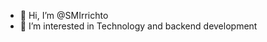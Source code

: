- 👋 Hi, I’m @SMIrrichto
- 👀 I’m interested in Technology and backend development 

<!---
SMIrrichto/SMIrrichto is a ✨ special ✨ repository because its `README.md` (this file) appears on your GitHub profile.
You can click the Preview link to take a look at your changes.
--->
